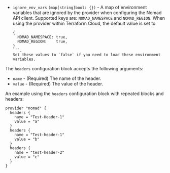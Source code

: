 - `ignore_env_vars` `(map[string]bool: {})` - A map of environment variables
  that are ignored by the provider when configuring the Nomad API client.
  Supported keys are: `NOMAD_NAMESPACE` and `NOMAD_REGION`. When using the
  provider within Terraform Cloud, the default value is set to
    ```
    {
      NOMAD_NAMESPACE: true,
      NOMAD_REGION:    true,
    }
    ```.
  Set these values to `false` if you need to load these environment variables.

The `headers` configuration block accepts the following arguments:
* `name` - (Required) The name of the header.
* `value` - (Required) The value of the header.

An example using the `headers` configuration block with repeated blocks and
headers:
```hcl
provider "nomad" {
  headers {
    name = "Test-Header-1"
    value = "a"
  }
  headers {
    name = "Test-header-1"
    value = "b"
  }
  headers {
    name = "test-header-2"
    value = "c"
  }
}
```